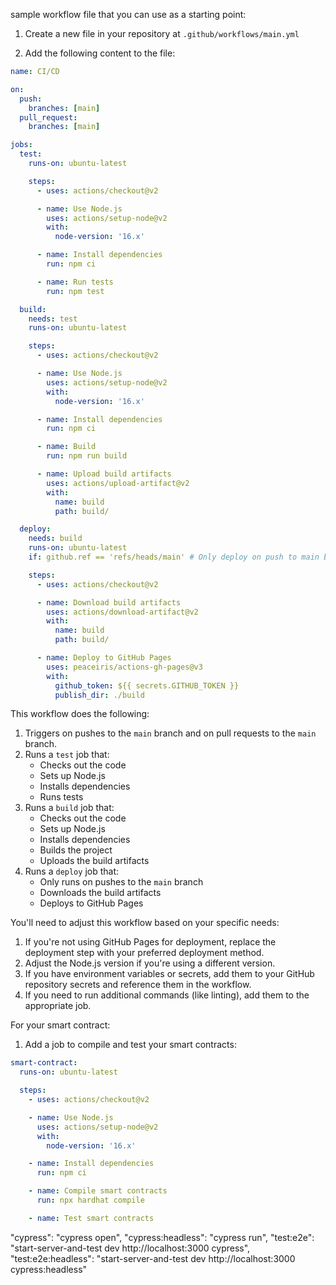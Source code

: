 sample workflow file that you can use as a starting point:

1. Create a new file in your repository at `.github/workflows/main.yml`

2. Add the following content to the file:

```yaml
name: CI/CD

on:
  push:
    branches: [main]
  pull_request:
    branches: [main]

jobs:
  test:
    runs-on: ubuntu-latest

    steps:
      - uses: actions/checkout@v2

      - name: Use Node.js
        uses: actions/setup-node@v2
        with:
          node-version: '16.x'

      - name: Install dependencies
        run: npm ci

      - name: Run tests
        run: npm test

  build:
    needs: test
    runs-on: ubuntu-latest

    steps:
      - uses: actions/checkout@v2

      - name: Use Node.js
        uses: actions/setup-node@v2
        with:
          node-version: '16.x'

      - name: Install dependencies
        run: npm ci

      - name: Build
        run: npm run build

      - name: Upload build artifacts
        uses: actions/upload-artifact@v2
        with:
          name: build
          path: build/

  deploy:
    needs: build
    runs-on: ubuntu-latest
    if: github.ref == 'refs/heads/main' # Only deploy on push to main branch

    steps:
      - uses: actions/checkout@v2

      - name: Download build artifacts
        uses: actions/download-artifact@v2
        with:
          name: build
          path: build/

      - name: Deploy to GitHub Pages
        uses: peaceiris/actions-gh-pages@v3
        with:
          github_token: ${{ secrets.GITHUB_TOKEN }}
          publish_dir: ./build
```

This workflow does the following:

1. Triggers on pushes to the `main` branch and on pull requests to the `main` branch.
2. Runs a `test` job that:
   - Checks out the code
   - Sets up Node.js
   - Installs dependencies
   - Runs tests
3. Runs a `build` job that:
   - Checks out the code
   - Sets up Node.js
   - Installs dependencies
   - Builds the project
   - Uploads the build artifacts
4. Runs a `deploy` job that:
   - Only runs on pushes to the `main` branch
   - Downloads the build artifacts
   - Deploys to GitHub Pages

You'll need to adjust this workflow based on your specific needs:

1. If you're not using GitHub Pages for deployment, replace the deployment step with your preferred deployment method.
2. Adjust the Node.js version if you're using a different version.
3. If you have environment variables or secrets, add them to your GitHub repository secrets and reference them in the workflow.
4. If you need to run additional commands (like linting), add them to the appropriate job.

For your smart contract:

1. Add a job to compile and test your smart contracts:

```yaml
smart-contract:
  runs-on: ubuntu-latest

  steps:
    - uses: actions/checkout@v2

    - name: Use Node.js
      uses: actions/setup-node@v2
      with:
        node-version: '16.x'

    - name: Install dependencies
      run: npm ci

    - name: Compile smart contracts
      run: npx hardhat compile

    - name: Test smart contracts
```

"cypress": "cypress open",
"cypress:headless": "cypress run",
"test:e2e": "start-server-and-test dev http://localhost:3000 cypress",
"test:e2e:headless": "start-server-and-test dev http://localhost:3000 cypress:headless"
